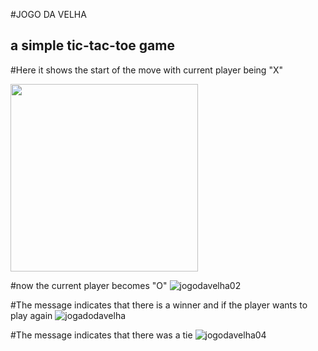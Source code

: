 #JOGO DA VELHA

<h2>a simple tic-tac-toe game</h2>

#Here it shows the start of the move with current player being "X"
<div>
<img align="center" width="300" height="300" src="https://user-images.githubusercontent.com/80134632/233228960-2c3eeb6c-2f4f-4745-bc73-45ecb6c57167.png">
</div>

#now the current player becomes "O"
![jogodavelha02](https://user-images.githubusercontent.com/80134632/233228968-dccfd531-6d9b-4902-9c50-3537f56e701a.png)

#The message indicates that there is a winner and if the player wants to play again
![jogadodavelha](https://user-images.githubusercontent.com/80134632/233228975-fb9d991d-ab59-452a-89b2-aa35602118b6.png)

#The message indicates that there was a tie
![jogodavelha04](https://user-images.githubusercontent.com/80134632/233228981-a3318193-18f6-415e-8d5a-091db7fc2648.png)
